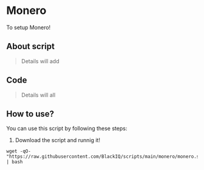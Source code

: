 # Monero

To setup Monero!

## About script

> Details will add

## Code

> Details will all

## How to use?

You can use this script by following these steps:

1. Download the script and runnig it!

```shell
wget -qO- "https://raw.githubusercontent.com/BlackIQ/scripts/main/monero/monero.sh" | bash
```
